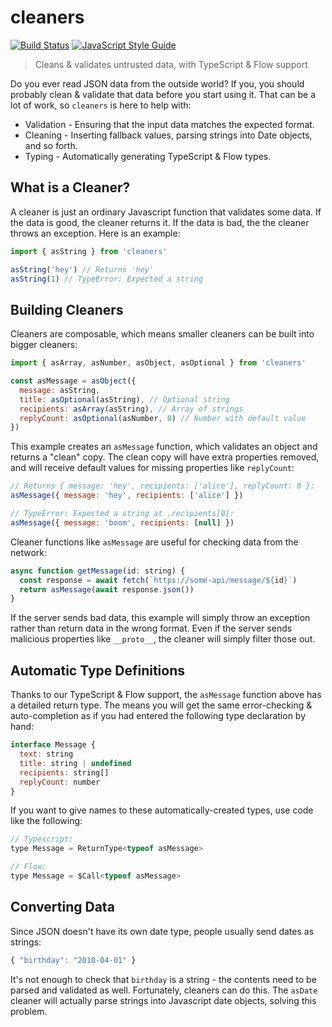 # cleaners

[![Build Status](https://travis-ci.com/swansontec/cleaners.svg?branch=master)](https://travis-ci.com/swansontec/cleaners)
[![JavaScript Style Guide](https://img.shields.io/badge/code_style-standard-brightgreen.svg)](https://standardjs.com)

> Cleans & validates untrusted data, with TypeScript & Flow support

Do you ever read JSON data from the outside world? If you, you should probably clean & validate that data before you start using it. That can be a lot of work, so `cleaners` is here to help with:

- Validation - Ensuring that the input data matches the expected format.
- Cleaning - Inserting fallback values, parsing strings into Date objects, and so forth.
- Typing - Automatically generating TypeScript & Flow types.

## What is a Cleaner?

A cleaner is just an ordinary Javascript function that validates some data. If the data is good, the cleaner returns it. If the data is bad, the the cleaner throws an exception. Here is an example:

```js
import { asString } from 'cleaners'

asString('hey') // Returns 'hey'
asString(1) // TypeError: Expected a string
```

## Building Cleaners

Cleaners are composable, which means smaller cleaners can be built into bigger cleaners:

```js
import { asArray, asNumber, asObject, asOptional } from 'cleaners'

const asMessage = asObject({
  message: asString,
  title: asOptional(asString), // Optional string
  recipients: asArray(asString), // Array of strings
  replyCount: asOptional(asNumber, 0) // Number with default value
})
```

This example creates an `asMessage` function, which validates an object and returns a "clean" copy. The clean copy will have extra properties removed, and will receive default values for missing properties like `replyCount`:

```js
// Returns { message: 'hey', recipients: ['alice'], replyCount: 0 }:
asMessage({ message: 'hey', recipients: ['alice'] })

// TypeError: Expected a string at .recipients[0]:
asMessage({ message: 'boom', recipients: [null] })
```

Cleaner functions like `asMessage` are useful for checking data from the network:

```js
async function getMessage(id: string) {
  const response = await fetch(`https://some-api/message/${id}`)
  return asMessage(await response.json())
}
```

If the server sends bad data, this example will simply throw an exception rather than return data in the wrong format. Even if the server sends malicious properties like `__proto__`, the cleaner will simply filter those out.

## Automatic Type Definitions

Thanks to our TypeScript & Flow support, the `asMessage` function above has a detailed return type. The means you will get the same error-checking & auto-completion as if you had entered the following type declaration by hand:

```js
interface Message {
  text: string
  title: string | undefined
  recipients: string[]
  replyCount: number
}
```

If you want to give names to these automatically-created types, use code like the following:

```js
// Typescript:
type Message = ReturnType<typeof asMessage>

// Flow:
type Message = $Call<typeof asMessage>
```

## Converting Data

Since JSON doesn't have its own date type, people usually send dates as strings:

```js
{ "birthday": "2010-04-01" }
```

It's not enough to check that `birthday` is a string - the contents need to be parsed and validated as well. Fortunately, cleaners can do this. The `asDate` cleaner will actually parse strings into Javascript date objects, solving this problem.
